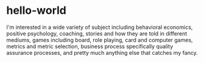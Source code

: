# hello-world

I'm interested in a wide variety of subject including behavioral economics, positive psychology, coaching, stories and how they are told in different mediums, games including board, role playing, card and computer games, metrics and metric selection, business process specifically quality assurance processes, and pretty much anything else that catches my fancy.
